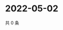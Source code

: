 # 2022-05-02

共 0 条

<!-- BEGIN WEIBO -->
<!-- 最后更新时间 Mon May 02 2022 17:01:14 GMT+0800 (China Standard Time) -->

<!-- END WEIBO -->

